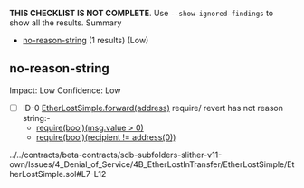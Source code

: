 **THIS CHECKLIST IS NOT COMPLETE**. Use `--show-ignored-findings` to show all the results.
Summary
 - [no-reason-string](#no-reason-string) (1 results) (Low)
## no-reason-string
Impact: Low
Confidence: Low
 - [ ] ID-0
[EtherLostSimple.forward(address)](../../contracts/beta-contracts/sdb-subfolders-slither-v11-own/Issues/4_Denial_of_Service/4B_EtherLostInTransfer/EtherLostSimple/EtherLostSimple.sol#L7-L12) require/ revert has not reason string:- 
	- [require(bool)(msg.value > 0)](../../contracts/beta-contracts/sdb-subfolders-slither-v11-own/Issues/4_Denial_of_Service/4B_EtherLostInTransfer/EtherLostSimple/EtherLostSimple.sol#L8)
	- [require(bool)(recipient != address(0))](../../contracts/beta-contracts/sdb-subfolders-slither-v11-own/Issues/4_Denial_of_Service/4B_EtherLostInTransfer/EtherLostSimple/EtherLostSimple.sol#L9)

../../contracts/beta-contracts/sdb-subfolders-slither-v11-own/Issues/4_Denial_of_Service/4B_EtherLostInTransfer/EtherLostSimple/EtherLostSimple.sol#L7-L12


